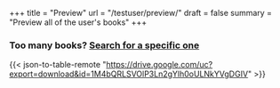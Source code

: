
+++
title = "Preview"
url = "/testuser/preview/"
draft = false
summary = "Preview all of the user's books"
+++

### Too many books? [Search for a specific one](/testuser/search/)
{{< json-to-table-remote "https://drive.google.com/uc?export=download&id=1M4bQRLSVOlP3Ln2gYlh0oULNkYVgDGIV" >}}




